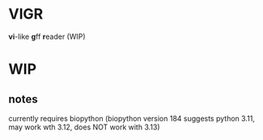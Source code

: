 # VIGR
**vi**-like **g**ff **r**eader (WIP)

# WIP

## notes

currently requires biopython
(biopython version 184 suggests python 3.11, may work wth 3.12, does NOT work with 3.13)


